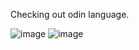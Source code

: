 Checking out odin language.

![image](https://github.com/user-attachments/assets/d018b515-84cd-494f-b598-e51270e44d63)
![image](https://github.com/user-attachments/assets/226c679b-04e1-45d5-992e-880f9aab04f1)
